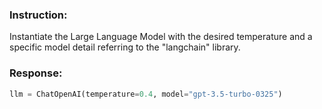 ### Instruction:
Instantiate the Large Language Model with the desired temperature and a specific model detail referring to the "langchain" library.

### Response:
```python
llm = ChatOpenAI(temperature=0.4, model="gpt-3.5-turbo-0325")
```